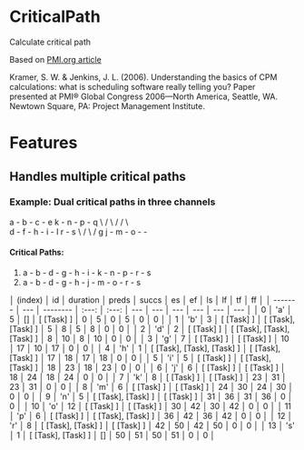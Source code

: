 # CriticalPath
Calculate critical path

Based on [PMI.org article](https://www.pmi.org/learning/library/critical-path-method-calculations-scheduling-8040)

Kramer, S. W. & Jenkins, J. L. (2006). Understanding the basics of CPM calculations: what is scheduling software really telling you? Paper presented at PMI® Global Congress 2006—North America, Seattle, WA. Newtown Square, PA: Project Management Institute.

# Features

## Handles multiple critical paths

### Example: Dual critical paths in three channels

  a - b - c - e           k - n - p - q
        \   /   \       /   /       \   \
          d - f - h - i - l           r - s
            \   /   \               /
              g       j - m - o - - 

#### Critical Paths:
  
1.  a - b - d - g - h - i - k - n - p - r - s
1.  a - b - d - g - h - j - m - o - r - s

│ (index) │ id   │ duration │           preds            │           succs            │ es │ ef │ ls │ lf │ tf │ ff │
│ ------- │ ---  │ -------- │           :---:            │           :---:            │ --- │ --- │ --- │ --- │ --- │ --- │
│    0    │ 'a' │    5     │             []             │         [ [Task] ]         │ 0  │ 5  │ 0  │ 5  │ 0  │ 0  │
│    1    │ 'b' │    3     │         [ [Task] ]         │     [ [Task], [Task] ]     │ 5  │ 8  │ 5  │ 8  │ 0  │ 0  │
│    2    │ 'd' │    2     │         [ [Task] ]         │ [ [Task], [Task], [Task] ] │ 8  │ 10 │ 8  │ 10 │ 0  │ 0  │
│    3    │ 'g' │    7     │         [ [Task] ]         │         [ [Task] ]         │ 10 │ 17 │ 10 │ 17 │ 0  │ 0  │
│    4    │ 'h' │    1     │ [ [Task], [Task], [Task] ] │     [ [Task], [Task] ]     │ 17 │ 18 │ 17 │ 18 │ 0  │ 0  │
│    5    │ 'i' │    5     │         [ [Task] ]         │     [ [Task], [Task] ]     │ 18 │ 23 │ 18 │ 23 │ 0  │ 0  │
│    6    │ 'j' │    6     │         [ [Task] ]         │         [ [Task] ]         │ 18 │ 24 │ 18 │ 24 │ 0  │ 0  │
│    7    │ 'k' │    8     │         [ [Task] ]         │         [ [Task] ]         │ 23 │ 31 │ 23 │ 31 │ 0  │ 0  │
│    8    │ 'm' │    6     │         [ [Task] ]         │         [ [Task] ]         │ 24 │ 30 │ 24 │ 30 │ 0  │ 0  │
│    9    │ 'n' │    5     │     [ [Task], [Task] ]     │         [ [Task] ]         │ 31 │ 36 │ 31 │ 36 │ 0  │ 0  │
│   10    │ 'o' │    12    │         [ [Task] ]         │         [ [Task] ]         │ 30 │ 42 │ 30 │ 42 │ 0  │ 0  │
│   11    │ 'p' │    6     │         [ [Task] ]         │     [ [Task], [Task] ]     │ 36 │ 42 │ 36 │ 42 │ 0  │ 0  │
│   12    │ 'r' │    8     │     [ [Task], [Task] ]     │         [ [Task] ]         │ 42 │ 50 │ 42 │ 50 │ 0  │ 0  │
│   13    │ 's' │    1     │     [ [Task], [Task] ]     │             []             │ 50 │ 51 │ 50 │ 51 │ 0  │ 0  │
